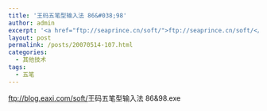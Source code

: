 ```yaml
---
title: '王码五笔型输入法 86&#038;98'
author: admin
excerpt: '<a href="ftp://seaprince.cn/soft/">ftp://seaprince.cn/soft/</a>王码五笔型输入法 86&amp;98.exe'
layout: post
permalink: /posts/20070514-107.html
categories:
  - 其他技术
tags:
  - 五笔
---
```

<ftp://blog.eaxi.com/soft/>王码五笔型输入法 86&98.exe